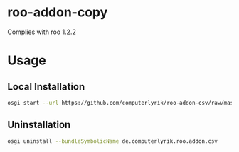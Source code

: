roo-addon-copy
==============


Complies with roo 1.2.2

# Usage 
## Local Installation
```bash
osgi start --url https://github.com/computerlyrik/roo-addon-csv/raw/master/repo/releases/de/computerlyrik/roo/addon/copy/de.computerlyrik.roo.addon.copy/0.1/de.computerlyrik.roo.addon.copy-0.1.jar
```

## Uninstallation
```bash
osgi uninstall --bundleSymbolicName de.computerlyrik.roo.addon.csv
```
